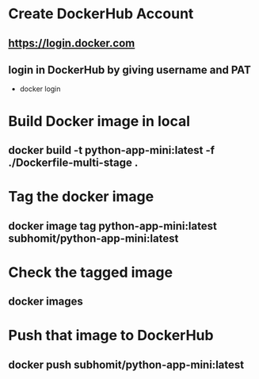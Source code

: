 # Create DockerHub Account

## https://login.docker.com

## login in DockerHub by giving username and PAT

* docker login

# Build Docker image in local 

## docker build -t python-app-mini:latest -f ./Dockerfile-multi-stage  .

# Tag the docker image

## docker image tag python-app-mini:latest subhomit/python-app-mini:latest

# Check the tagged image

## docker images

# Push that image to DockerHub

## docker push subhomit/python-app-mini:latest
